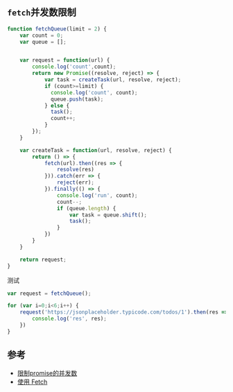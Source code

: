 ## `fetch`并发数限制
```js
function fetchQueue(limit = 2) {
    var count = 0;
    var queue = [];


    var request = function(url) {
        console.log('count',count);
        return new Promise((resolve, reject) => {
            var task = createTask(url, resolve, reject);
            if (count>=limit) {
              console.log('count', count);
              queue.push(task);
            } else {
              task();
              count++;
            }
        });
    }

    var createTask = function(url, resolve, reject) {
        return () => {
            fetch(url).then((res => {
                resolve(res)
            })).catch(err => {
                reject(err);
            }).finally(() => {
                console.log('run', count);
                count--;
                if (queue.length) {
                    var task = queue.shift();
                    task();
                }
            })   
        }
    }

    return request;
}
```

测试
```js
var request = fetchQueue();

for (var i=0;i<6;i++) {
    request('https://jsonplaceholder.typicode.com/todos/1').then(res => {
        console.log('res', res);
    })
}
```

## 参考
* [限制promise的并发数](https://blog.csdn.net/lanyao961220/article/details/106338031)
* [使用 Fetch](https://developer.mozilla.org/zh-CN/docs/Web/API/Fetch_API/Using_Fetch)
